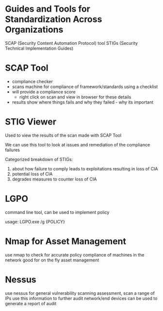 
Guides and Tools for Standardization Across Organizations
=
SCAP (Security Content Automation Protocol) tool
STIGs (Security Technical Implementation Guides)

SCAP Tool
=
- compliance checker
- scans machine for compliance of framework/standards using a checklist
- will provide a compliance score
	- right click on scan and view in browser for these details
- results show where things fails and why they failed - why its important

STIG Viewer
=
Used to view the results of the scan made with SCAP Tool

We can use this tool to look at issues and remediation of the compliance failures

Categorized breakdown of STIGs:
1. about how failure to comply leads to exploitations resulting in loss of CIA
2. potential loss of CIA
3. degrades measures to counter loss of CIA

LGPO
=
command line tool, can be used to implement policy

usage:
LGPO.exe /g {POLICY}

Nmap for Asset Management
=
use nmap to check for accurate policy compliance of machines in the network
good for on the fly asset management

Nessus
=
use nessus for general vulnerability scanning assessment, scan a range of IPs
use this information to further audit network/end devices
can be used to generate a report of audit
